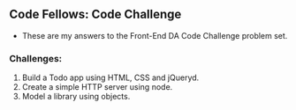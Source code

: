 ## Code Fellows: Code Challenge

* These are my answers to the Front-End DA Code Challenge problem set.

### Challenges:

  1. Build a Todo app using HTML, CSS and jQueryd.
  2. Create a simple HTTP server using node.
  3. Model a library using objects.
